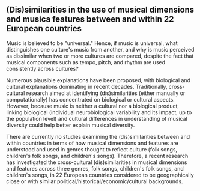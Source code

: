 ## (Dis)similarities in the use of musical dimensions and musica features between and within 22 European countries

Music is believed to be "universal." Hence, if music is universal, what distinguishes one culture's music from another, and why is music perceived as dissimilar when two or more cultures are compared, despite the fact that musical components such as tempo, pitch, and rhythm are used consistently across cultures?

Numerous plausible explanations have been proposed, with biological and cultural explanations dominating in recent decades. Traditionally, cross-cultural research aimed at identifying (dis)similarities (either manually or computationally) has concentrated on biological or cultural aspects. However, because music is neither a cultural nor a biological product, linking biological (individual neurobiological variability and its impact, up to the population level) and cultural differences in understanding of musical diversity could help better explain musical diversity. 

There are currently no studies examining the (dis)similarities between and within countries in terms of how musical dimensions and features are understood and used in genres thought to reflect culture (folk songs, children's folk songs, and children's songs). Therefore, a recent research has investigated the cross-cultural (dis)similarities in musical dimensions and features across three genres, folk songs, children's folk songs, and children's songs, in 22 European countries considered to be geographically close or with similar political/historical/economic/cultural backgrounds.

